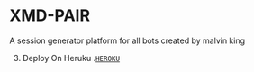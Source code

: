 # XMD-PAIR
A session generator platform for all bots created by malvin king

3. Deploy On Heruku .[`HEROKU`](https://dashboard.heroku.com/new-app?template=https://github.com/caseyweb/Ttpair)
